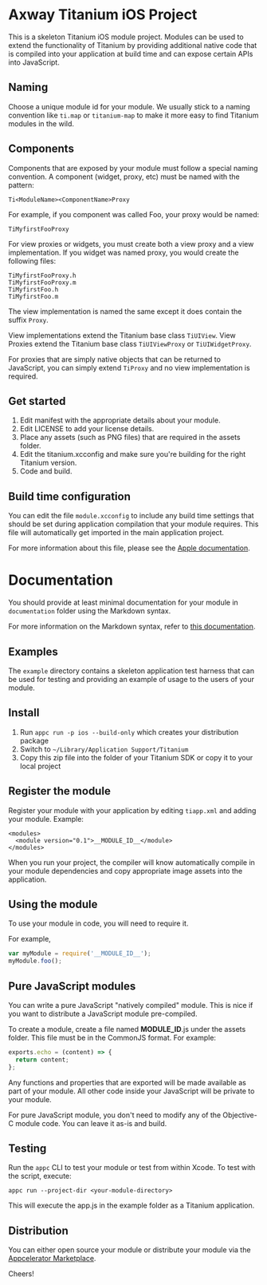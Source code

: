 # Axway Titanium iOS Project

This is a skeleton Titanium iOS module project. Modules can be used to extend 
the functionality of Titanium by providing additional native code that is compiled 
into your application at build time and can expose certain APIs into JavaScript.

## Naming

Choose a unique module id for your module. We usually stick to a naming convention 
like `ti.map` or `titanium-map` to make it more easy to find Titanium modules in the wild.


## Components

Components that are exposed by your module must follow a special naming convention.
A component (widget, proxy, etc) must be named with the pattern:

```
Ti<ModuleName><ComponentName>Proxy
```

For example, if you component was called Foo, your proxy would be named:

```
TiMyfirstFooProxy
```

For view proxies or widgets, you must create both a view proxy and a view implementation.
If you widget was named proxy, you would create the following files:

```
TiMyfirstFooProxy.h
TiMyfirstFooProxy.m
TiMyfirstFoo.h
TiMyfirstFoo.m
```

The view implementation is named the same except it does contain the suffix `Proxy`.

View implementations extend the Titanium base class `TiUIView`. View Proxies extend the
Titanium base class `TiUIViewProxy` or `TiUIWidgetProxy`.

For proxies that are simply native objects that can be returned to JavaScript, you can
simply extend `TiProxy` and no view implementation is required.

## Get started

1. Edit manifest with the appropriate details about your module.
2. Edit LICENSE to add your license details.
3. Place any assets (such as PNG files) that are required in the assets folder.
4. Edit the titanium.xcconfig and make sure you're building for the right Titanium version.
5. Code and build.

## Build time configuration

You can edit the file `module.xcconfig` to include any build time settings that should be
set during application compilation that your module requires. This file will automatically get imported 
in the main application project.

For more information about this file, please see the [Apple documentation](https://developer.apple.com/library/content/featuredarticles/XcodeConcepts/Concept-Build_Settings.html).

# Documentation

You should provide at least minimal documentation for your module in `documentation` folder using the 
Markdown syntax.

For more information on the Markdown syntax, refer to [this documentation](https://github.com/adam-p/markdown-here/wiki/Markdown-Cheatsheet).

## Examples

The `example` directory contains a skeleton application test harness that can be
used for testing and providing an example of usage to the users of your module.

## Install

1. Run `appc run -p ios --build-only` which creates your distribution package
2. Switch to `~/Library/Application Support/Titanium`
3. Copy this zip file into the folder of your Titanium SDK or copy it to your local project

## Register the module

Register your module with your application by editing `tiapp.xml` and adding your module.
Example:

```
<modules>
  <module version="0.1">__MODULE_ID__</module>
</modules>
```

When you run your project, the compiler will know automatically compile in your module
dependencies and copy appropriate image assets into the application.

## Using the module

To use your module in code, you will need to require it.

For example,

```js
var myModule = require('__MODULE_ID__');
myModule.foo();
```

## Pure JavaScript modules

You can write a pure JavaScript "natively compiled" module. This is nice if you
want to distribute a JavaScript module pre-compiled.

To create a module, create a file named __MODULE_ID__.js under the assets folder.
This file must be in the CommonJS format. For example:

```js
exports.echo = (content) => {
  return content;
};
```

Any functions and properties that are exported will be made available as part of your
module. All other code inside your JavaScript will be private to your module.

For pure JavaScript module, you don't need to modify any of the Objective-C module code. You
can leave it as-is and build.

## Testing

Run the `appc` CLI to test your module or test from within Xcode.
To test with the script, execute:

```
appc run --project-dir <your-module-directory>
```

This will execute the app.js in the example folder as a Titanium application.

## Distribution

You can either open source your module or distribute your module via the [Appcelerator Marketplace](https://marketplace.appcelerator.com).

Cheers!
